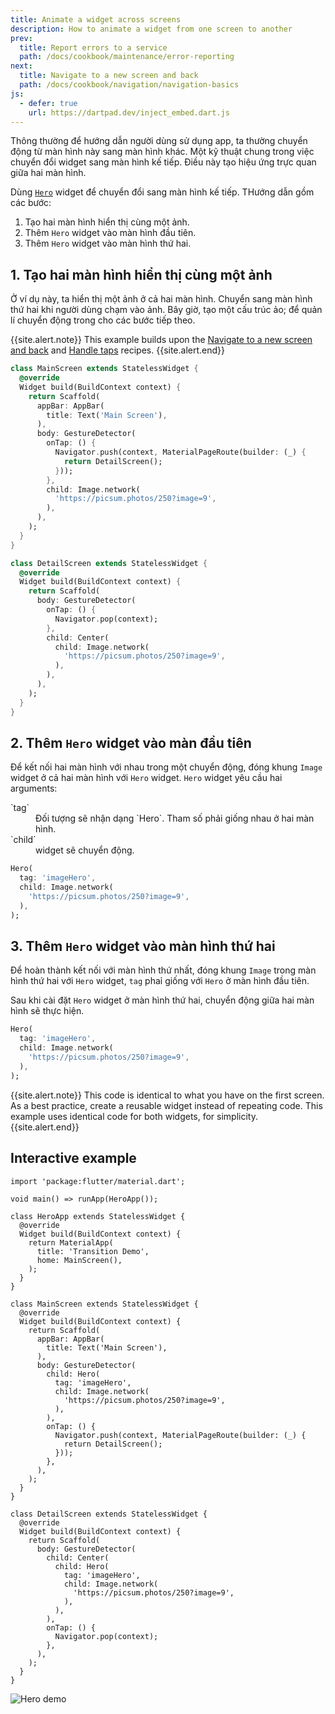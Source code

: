 ```yaml
---
title: Animate a widget across screens
description: How to animate a widget from one screen to another
prev:
  title: Report errors to a service
  path: /docs/cookbook/maintenance/error-reporting
next:
  title: Navigate to a new screen and back
  path: /docs/cookbook/navigation/navigation-basics
js:
  - defer: true
    url: https://dartpad.dev/inject_embed.dart.js
---
```


Thông thường để hướng dẫn người dùng sử dụng app, ta thường chuyển động từ màn hình
này sang màn hình khác. Một kỹ thuật chung trong việc chuyển đổi widget sang màn hình kế tiếp. Điều này tạo hiệu ứng trực quan giữa hai màn hình.

Dùng [`Hero`][] widget
để chuyển đổi sang màn hình kế tiếp.
THướng dẫn gồm các bước:

  1. Tạo hai màn hình hiển thị cùng một ảnh.
  2. Thêm `Hero` widget vào màn hình đầu tiên.
  3. Thêm `Hero` widget vào màn hình thứ hai.

## 1. Tạo hai màn hình hiển thị cùng một ảnh

Ở ví dụ này, ta hiển thị một ảnh ở cả hai màn hình.
Chuyển sang màn hình thứ hai khi người dùng chạm vào ảnh. Bây giờ, tạo một cấu trúc ảo;
để quản lí chuyển động trong cho các bước tiếp theo.

{{site.alert.note}}
  This example builds upon the
  [Navigate to a new screen and back][]
  and [Handle taps][] recipes.
{{site.alert.end}}

```dart
class MainScreen extends StatelessWidget {
  @override
  Widget build(BuildContext context) {
    return Scaffold(
      appBar: AppBar(
        title: Text('Main Screen'),
      ),
      body: GestureDetector(
        onTap: () {
          Navigator.push(context, MaterialPageRoute(builder: (_) {
            return DetailScreen();
          }));
        },
        child: Image.network(
          'https://picsum.photos/250?image=9',
        ),
      ),
    );
  }
}

class DetailScreen extends StatelessWidget {
  @override
  Widget build(BuildContext context) {
    return Scaffold(
      body: GestureDetector(
        onTap: () {
          Navigator.pop(context);
        },
        child: Center(
          child: Image.network(
            'https://picsum.photos/250?image=9',
          ),
        ),
      ),
    );
  }
}
```

## 2. Thêm `Hero` widget vào màn đầu tiên

Để kết nối hai màn hình với nhau trong một chuyển động, đóng khung `Image` widget ở cả hai màn hình với `Hero` widget.
`Hero` widget yêu cầu hai arguments:

<dl>
  <dt>`tag`</dt>
  <dd>Đối tượng sẽ nhận dạng `Hero`.
      Tham số phải giống nhau ở hai màn hình.</dd>
  <dt>`child`</dt>
  <dd>widget sẽ chuyển động.</dd>
</dl>

<!-- skip -->
```dart
Hero(
  tag: 'imageHero',
  child: Image.network(
    'https://picsum.photos/250?image=9',
  ),
);
```

## 3. Thêm `Hero` widget vào màn hình thứ hai

Để hoàn thành kết nối với màn hình thứ nhất,
đóng khung `Image` trong màn hình thứ hai với `Hero`
widget, `tag` phaỉ giống với `Hero` ở màn hình đầu tiên.

Sau khi cài đặt `Hero` widget ở màn hình thứ hai,
chuyển động giữa hai màn hình sẽ thực hiện.

<!-- skip -->
```dart
Hero(
  tag: 'imageHero',
  child: Image.network(
    'https://picsum.photos/250?image=9',
  ),
);
```

{{site.alert.note}}
  This code is identical to what you have on the first screen.
  As a best practice, create a reusable widget instead of
  repeating code. This example uses identical code for both
  widgets, for simplicity.
{{site.alert.end}}

## Interactive example

```run-dartpad:theme-light:mode-flutter:run-true:width-100%:height-600px:split-60:ga_id-interactive_example
import 'package:flutter/material.dart';

void main() => runApp(HeroApp());

class HeroApp extends StatelessWidget {
  @override
  Widget build(BuildContext context) {
    return MaterialApp(
      title: 'Transition Demo',
      home: MainScreen(),
    );
  }
}

class MainScreen extends StatelessWidget {
  @override
  Widget build(BuildContext context) {
    return Scaffold(
      appBar: AppBar(
        title: Text('Main Screen'),
      ),
      body: GestureDetector(
        child: Hero(
          tag: 'imageHero',
          child: Image.network(
            'https://picsum.photos/250?image=9',
          ),
        ),
        onTap: () {
          Navigator.push(context, MaterialPageRoute(builder: (_) {
            return DetailScreen();
          }));
        },
      ),
    );
  }
}

class DetailScreen extends StatelessWidget {
  @override
  Widget build(BuildContext context) {
    return Scaffold(
      body: GestureDetector(
        child: Center(
          child: Hero(
            tag: 'imageHero',
            child: Image.network(
              'https://picsum.photos/250?image=9',
            ),
          ),
        ),
        onTap: () {
          Navigator.pop(context);
        },
      ),
    );
  }
}
```

<noscript>
  <img src="/images/cookbook/hero.gif" alt="Hero demo" class="site-mobile-screenshot" />
</noscript>


[Handle taps]: /docs/cookbook/gestures/handling-taps
[`Hero`]: {{site.api}}/flutter/widgets/Hero-class.html
[Navigate to a new screen and back]: /docs/cookbook/navigation/navigation-basics
